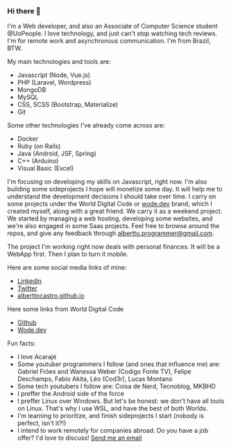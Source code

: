 ### Hi there 👋

I'm a Web developer, and also an Associate of Computer Science student @UoPeople. I love technology, and just can't stop watching tech reviews. I'm for remote work and asynchronous communication. I'm from Brazil, BTW.

My main technologies and tools are:

- Javascript (Node, Vue.js)
- PHP (Laravel, Wordpress)
- MongoDB
- MySQL
- CSS, SCSS (Bootstrap, Materialize)
- Git

Some other technologies I've already come across are:

- Docker
- Ruby (on Rails)
- Java (Android, JSF, Spring)
- C++ (Arduino)
- Visual Basic (Excel)

I'm focusing on developing my skills on Javascript, right now. I'm also building some sideprojects I hope will monetize some day. It will help me to understand the development decisions I should take over time.
I carry on some projects under the World Digital Code or [wode.dev](http://wode.dev) brand, which I created myself, along with a great friend. We carry it as a weekend project. We started by managing a web hosting, developing some websites, and we're also engaged in some Saas projects.
Feel free to browse around the repos, and give any feedback through [albertto.programmer@gmail.com](mailto:albertto.programmer@gmail.com).

The project I'm working right now deals with personal finances. It will be a WebApp first. Then I plan to turn it mobile.

Here are some social media links of mine:

- [Linkedin](https://www.linkedin.com/in/alberttocastro/)
- [Twitter](https://twitter.com/albertto_castro)
- [alberttocastro.github.io](https://alberttocastro.github.io)

Here some links from World Digital Code

- [Github](https://github.com/Wode-dev)
- [Wode.dev](http://wode.dev)

Fun facts:

- I love Acarajé
- Some youtuber programmers I follow (and ones that influence me) are: Gabriel Fróes and Wanessa Weber (Codigo Fonte TV), Felipe Deschamps, Fabio Akita, Léo (Cod3r), Lucas Montano
- Some tech youtubers I follow are: Coisa de Nerd, Tecnoblog, MKBHD
- I preffer the Android side of the force
- I preffer Linux over Windows. But let's be honest: we don't have all tools on Linux. That's why I use WSL, and have the best of both Worlds.
- I'm learning to prioritize, and finish sideprojects I start (nobody is perfect, isn't it?!)
- I intend to work remotely for companies abroad. Do you have a job offer? I'd love to discuss! [Send me an email](mailto:albertto.programmer@gmail.com)

<!--
**alberttocastro/alberttocastro** is a ✨ _special_ ✨ repository because its `README.md` (this file) appears on your GitHub profile.

Here are some ideas to get you started:

- 🔭 I’m currently working on ...
- 🌱 I’m currently learning ...
- 👯 I’m looking to collaborate on ...
- 🤔 I’m looking for help with ...
- 💬 Ask me about ...
- 📫 How to reach me: ...
- 😄 Pronouns: ...
- ⚡ Fun fact: ...
-->
